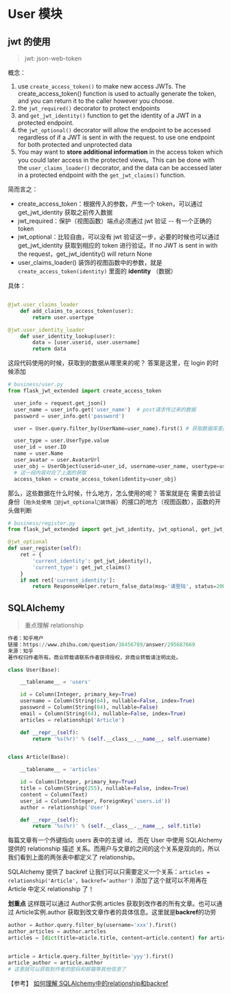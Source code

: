# User 模块

## jwt 的使用

> jwt: json-web-token

概念：

1. use `create_access_token()` to make new access JWTs. 
  The create_access_token() function is used to actually generate the token, and you can return it to the caller however you choose.
2. the `jwt_required()` decorator to protect endpoints
3. and `get_jwt_identity()` function to get the identity of a JWT in a protected endpoint.
4. the `jwt_optional()` decorator will allow the endpoint to be accessed regardless of if a JWT is sent in with the request. to use one endpoint for both protected and unprotected data
5. You may want to **store additional information** in the access token which you could later access in the protected views。This can be done with the `user_claims_loader()` decorator, and the data can be accessed later in a protected endpoint with the `get_jwt_claims()` function.

简而言之：

* create_access_token：根据传入的参数，产生一个 token，可以通过 get_jwt_identity 获取之前传入数据
* jwt_required：保护（视图函数）端点必须通过 jwt 验证 -- 有一个正确的 token
* jwt_optional：比较自由，可以没有 jwt 验证这一步，必要的时候也可以通过 get_jwt_identity 获取到相应的 token 进行验证。If no JWT is sent in with the request，get_jwt_identity() will return None
* user_claims_loader() 装饰的视图函数中的参数，就是 `create_access_token(identity)` 里面的 **identity** （数据）

具体：

```py

@jwt.user_claims_loader
    def add_claims_to_access_token(user): 
        return user.usertype

@jwt.user_identity_loader
    def user_identity_lookup(user):
        data = [user.userid, user.username]
        return data
```

这段代码使用的时候，获取到的数据从哪里来的呢？
答案是这里，在 login 的时候添加

```py
# business/user.py
from flask_jwt_extended import create_access_token

  user_info = request.get_json()
  user_name = user_info.get('user_name')  # post请求传过来的数据
  password = user_info.get('password')

  user = User.query.filter_by(UserName=user_name).first() # 获取数据库里面的数据

  user_type = user.UserType.value
  user_id = user.ID
  name = user.Name
  user_avatar = user.AvatarUrl
  user_obj = UserObject(userid=user_id, username=user_name, usertype=user_type)
  # 这一段内容对应了上面的获取
  access_token = create_access_token(identity=user_obj)
```

那么，这些数据在什么时候，什么地方，怎么使用的呢？
答案就是在 需要去验证身份（`抬头处使用 🌈@jwt_optional🌈装饰器`）的接口的地方（视图函数），函数的开头做判断

```py
# business/register.py
from flask_jwt_extended import get_jwt_identity, jwt_optional, get_jwt_claims

@jwt_optional
def user_register(self):
    ret = {
        'current_identity': get_jwt_identity(),
        'current_type': get_jwt_claims()
    }
    if not ret['current_identity']:
        return ResponseHelper.return_false_data(msg='请登陆', status=200)
```

## SQLAlchemy

> 重点理解 relationship

```py demo
作者：知乎用户
链接：https://www.zhihu.com/question/38456789/answer/295687669
来源：知乎
著作权归作者所有。商业转载请联系作者获得授权，非商业转载请注明出处。

class User(Base):

    __tablename__ = 'users'

    id = Column(Integer, primary_key=True)
    username = Column(String(64), nullable=False, index=True)
    password = Column(String(64), nullable=False)
    email = Column(String(64), nullable=False, index=True)
    articles = relationship('Article')

    def __repr__(self):
        return '%s(%r)' % (self.__class__.__name__, self.username)


class Article(Base):

    __tablename__ = 'articles'

    id = Column(Integer, primary_key=True)
    title = Column(String(255), nullable=False, index=True)
    content = Column(Text)
    user_id = Column(Integer, ForeignKey('users.id'))
    author = relationship('User')

    def __repr__(self):
        return '%s(%r)' % (self.__class__.__name__, self.title)
```

每篇文章有一个外键指向 users 表中的主键 id， 而在 User 中使用 SQLAlchemy 提供的 relationship 描述 关系。而用户与文章的之间的这个关系是双向的，所以我们看到上面的两张表中都定义了 relationship。

SQLAlchemy 提供了 backref 让我们可以只需要定义一个关系：`articles = relationship('Article', backref='author')`
添加了这个就可以不用再在 Article 中定义 relationship 了！

__划重点__
这样既可以通过 Author实例.articles 获取到改作者的所有文章。也可以通过 Article实例.author 获取到改文章作者的具体信息。这里就是**backref**的功劳

```py 怎么使用
author = Author.query.filter_by(username='xxx').first()
author_articles = author.artcles
articles = [dict(title=aticle.title, content=article.content) for article in author_articles]


article = Article.query.filter_by(title='yyy').first()
article_author = article.author
# 这里就可以获取到作者的密码和邮箱等其他信息了
```

【参考】
[如何理解 SQLAlchemy中的relationship和backref](https://www.zhihu.com/question/38456789)